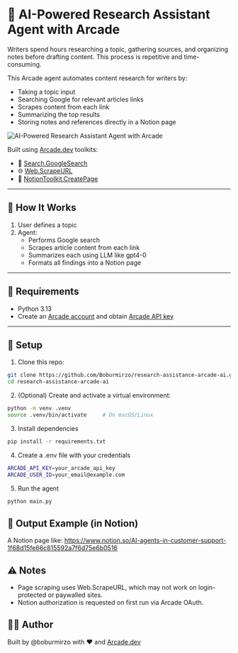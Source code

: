 # 🧠 AI-Powered Research Assistant Agent with Arcade

Writers spend hours researching a topic, gathering sources, and organizing notes before drafting content. This process is repetitive and time-consuming.

This Arcade agent automates content research for writers by:

- Taking a topic input
- Searching Google for relevant articles links
- Scrapes content from each link
- Summarizing the top results
- Storing notes and references directly in a Notion page

![AI-Powered Research Assistant Agent with Arcade](/assets/Arcade%20Research%20Assitant%20Demo.gif)

Built using [Arcade.dev](https://docs.arcade.dev/toolkits) toolkits:
- 🔎 [Search.GoogleSearch](https://docs.arcade.dev/toolkits/search/google_search)
- 🌐 [Web.ScrapeURL](https://docs.arcade.dev/toolkits/development/web/web)
- 📓 [NotionToolkit.CreatePage](https://docs.arcade.dev/toolkits/productivity/notion)

---

## 🚀 How It Works

1. User defines a topic
2. Agent:
   - Performs Google search
   - Scrapes article content from each link
   - Summarizes each using LLM like gpt4-0
   - Formats all findings into a Notion page

---

## 🧰 Requirements

- Python 3.13
- Create an [Arcade account](https://api.arcade.dev/signup?utm_source=docs&utm_medium=page&utm_campaign=call-tools-directly) and obtain [Arcade API key](https://docs.arcade.dev/home/api-keys)

---

## 🔧 Setup

1. Clone this repo:

```bash
git clone https://github.com/Boburmirzo/research-assistance-arcade-ai.git
cd research-assistance-arcade-ai
```

2. (Optional) Create and activate a virtual environment:

```bash
python -m venv .venv
source .venv/bin/activate     # On macOS/Linux
```

3. Install dependencies

```bash
pip install -r requirements.txt
```


4. Create a .env file with your credentials

```bash
ARCADE_API_KEY=your_arcade_api_key
ARCADE_USER_ID=your_email@example.com
```

5. Run the agent

```bash
python main.py
```

## 📝 Output Example (in Notion)

A Notion page like: https://www.notion.so/AI-agents-in-customer-support-1f68d15fe66c815592a7f6d75e6b0516


## ⚠️ Notes

- Page scraping uses Web.ScrapeURL, which may not work on login-protected or paywalled sites.
- Notion authorization is requested on first run via Arcade OAuth.

## 👨‍💻 Author

Built by @boburmirzo with ❤️ and [Arcade.dev](https://www.arcade.dev/)